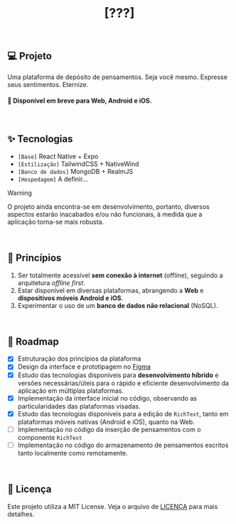 <h1 align="center">
    [???]
</h1>

<br />

## 💻 Projeto

Uma plataforma de depósito de pensamentos. Seja você mesmo. Expresse seus sentimentos. Eternize.

#### 🧭 Disponível em breve para Web, Android e iOS.

<br />

## ✨ Tecnologias

-   `[Base]` React Native + Expo
-   `[Estilização]` TailwindCSS + NativeWind
-   `[Banco de dados]` MongoDB + RealmJS
-   `[Hospedagem]` A definir...

> [!WARNING]
> O projeto ainda encontra-se em desenvolvimento, portanto, diversos aspectos estarão inacabados e/ou não funcionais, à medida que a aplicação torna-se mais robusta.

<br />

## 🧠 Princípios

1.  Ser totalmente acessível **sem conexão à internet** (offline), seguindo a arquitetura _offline first_.
2.  Estar disponível em diversas plataformas, abrangendo a **Web** e **dispositivos móveis Android e iOS**.
3.  Experimentar o uso de um **banco de dados não relacional** (NoSQL).

<br />

## 🚧 Roadmap

-   [x] Estruturação dos princípios da plataforma
-   [x] Design da interface e prototipagem no [Figma](https://www.figma.com/file/EWA0NUYsZJvuiksbBsmTWl/%5B%3F%3F%3F%5D?type=design&node-id=0%3A1&mode=design&t=gB1yBMeWkn0gw4lr-1)
-   [x] Estudo das tecnologias disponíveis para **desenvolvimento híbrido** e versões necessárias/úteis para o rápido e eficiente desenvolvimento da aplicação em múltiplas plataformas.
-   [x] Implementação da interface inicial no código, observando as particularidades das plataformas visadas.
-   [x] Estudo das tecnologias disponíveis para a edição de `RichText`, tanto em plataformas móveis nativas (Android e iOS), quanto na Web.
-   [ ] Implementação no código da inserção de pensamentos com o componente `RichText`
-   [ ] Implementação no código do armazenamento de pensamentos escritos tanto localmente como remotamente.

<br />

## 📝 Licença

Este projeto utiliza a MIT License. Veja o arquivo de [LICENÇA](LICENSE) para mais detalhes.
